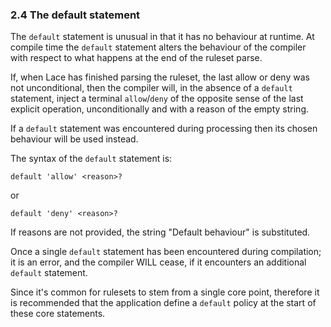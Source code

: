 ### 2.4 The default statement

The `default` statement is unusual in that it has no behaviour at runtime.  At
compile time the `default` statement alters the behaviour of the compiler with
respect to what happens at the end of the ruleset parse.

If, when Lace has finished parsing the ruleset, the last allow or deny was not
unconditional, then the compiler will, in the absence of a `default` statement,
inject a terminal `allow`/`deny` of the opposite sense of the last explicit
operation, unconditionally and with a reason of the empty string.

If a `default` statement was encountered during processing then its chosen
behaviour will be used instead.

The syntax of the `default` statement is:

    default 'allow' <reason>?

or

    default 'deny' <reason>?

If reasons are not provided, the string "Default behaviour" is
substituted.

Once a single `default` statement has been encountered during
compilation; it is an error, and the compiler WILL cease, if it
encounters an additional `default` statement.

Since it's common for rulesets to stem from a single core point, therefore it
is recommended that the application define a `default` policy at the start of
these core statements.
